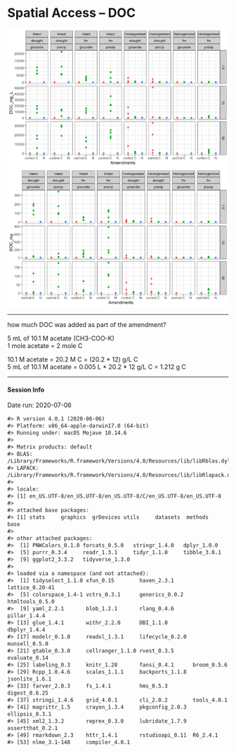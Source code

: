 Spatial Access – DOC
================

![](images/markdown-doc/doc_graph-1.png)<!-- -->![](images/markdown-doc/doc_graph-2.png)<!-- -->

-----

how much DOC was added as part of the amendment?

5 mL of 10.1 M acetate (CH3-COO-K)  
1 mole acetate = 2 mole C

10.1 M acetate = 20.2 M C = (20.2 \* 12) g/L C  
5 mL of 10.1 M acetate = 0.005 L \* 20.2 \* 12 g/L C = 1.212 g C

-----

#### Session Info

Date run: 2020-07-06

    #> R version 4.0.1 (2020-06-06)
    #> Platform: x86_64-apple-darwin17.0 (64-bit)
    #> Running under: macOS Mojave 10.14.6
    #> 
    #> Matrix products: default
    #> BLAS:   /Library/Frameworks/R.framework/Versions/4.0/Resources/lib/libRblas.dylib
    #> LAPACK: /Library/Frameworks/R.framework/Versions/4.0/Resources/lib/libRlapack.dylib
    #> 
    #> locale:
    #> [1] en_US.UTF-8/en_US.UTF-8/en_US.UTF-8/C/en_US.UTF-8/en_US.UTF-8
    #> 
    #> attached base packages:
    #> [1] stats     graphics  grDevices utils     datasets  methods   base     
    #> 
    #> other attached packages:
    #>  [1] PNWColors_0.1.0 forcats_0.5.0   stringr_1.4.0   dplyr_1.0.0    
    #>  [5] purrr_0.3.4     readr_1.3.1     tidyr_1.1.0     tibble_3.0.1   
    #>  [9] ggplot2_3.3.2   tidyverse_1.3.0
    #> 
    #> loaded via a namespace (and not attached):
    #>  [1] tidyselect_1.1.0 xfun_0.15        haven_2.3.1      lattice_0.20-41 
    #>  [5] colorspace_1.4-1 vctrs_0.3.1      generics_0.0.2   htmltools_0.5.0 
    #>  [9] yaml_2.2.1       blob_1.2.1       rlang_0.4.6      pillar_1.4.4    
    #> [13] glue_1.4.1       withr_2.2.0      DBI_1.1.0        dbplyr_1.4.4    
    #> [17] modelr_0.1.8     readxl_1.3.1     lifecycle_0.2.0  munsell_0.5.0   
    #> [21] gtable_0.3.0     cellranger_1.1.0 rvest_0.3.5      evaluate_0.14   
    #> [25] labeling_0.3     knitr_1.28       fansi_0.4.1      broom_0.5.6     
    #> [29] Rcpp_1.0.4.6     scales_1.1.1     backports_1.1.8  jsonlite_1.6.1  
    #> [33] farver_2.0.3     fs_1.4.1         hms_0.5.3        digest_0.6.25   
    #> [37] stringi_1.4.6    grid_4.0.1       cli_2.0.2        tools_4.0.1     
    #> [41] magrittr_1.5     crayon_1.3.4     pkgconfig_2.0.3  ellipsis_0.3.1  
    #> [45] xml2_1.3.2       reprex_0.3.0     lubridate_1.7.9  assertthat_0.2.1
    #> [49] rmarkdown_2.3    httr_1.4.1       rstudioapi_0.11  R6_2.4.1        
    #> [53] nlme_3.1-148     compiler_4.0.1
